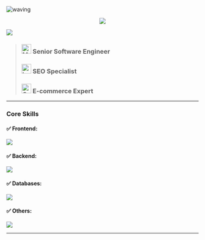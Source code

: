 ![waving](https://capsule-render.vercel.app/api?type=waving&height=200&text=Welcome!&fontAlign=80&fontAlignY=40&color=gradient)

<p align= "center">
  <img src="https://readme-typing-svg.demolab.com?font=Fira+Code&pause=1000&center=true&width=435&lines=Deploy+ideas%2C+not+just+code." />
</p>

<img src="https://miro.medium.com/v2/resize:fit:1400/format:webp/1*-D6VWpsPWbWKAvdMyOg26g.png" />

> ### <img src="https://raw.githubusercontent.com/Tarikul-Islam-Anik/Animated-Fluent-Emojis/master/Emojis/People%20with%20professions/Man%20Technologist%20Light%20Skin%20Tone.png" alt="Man Technologist Light Skin Tone" width="25" height="25" /> Senior Software Engineer
>
> ### <img src="https://raw.githubusercontent.com/Tarikul-Islam-Anik/Animated-Fluent-Emojis/master/Emojis/Objects/Laptop.png" alt="Laptop" width="25" height="25" /> SEO Specialist
>
> ### <img src="https://raw.githubusercontent.com/Tarikul-Islam-Anik/Animated-Fluent-Emojis/master/Emojis/Objects/Coin.png" alt="Coin" width="25" height="25" /> E-commerce Expert

<hr />

<p align="center">
  <h3>Core Skills</h3>
    <h4> ✅ Frontend: </h4>
    <img src="https://skillicons.dev/icons?i=react,next,angular,js,ts,html,css" />
    <h4> ✅ Backend: </h4>
    <img src="https://skillicons.dev/icons?i=java,kotlin,spring,nodejs,express,nestjs,graphql" />
    <h4> ✅ Databases: </h4>
    <img src="https://skillicons.dev/icons?i=postgresql,mongodb,mysql,redis,elasticsearch" />
    <h4> ✅ Others: </h4>
    <img src="https://skillicons.dev/icons?i=aws,gcp,docker,kubernetes,jenkins,git,github,redux,tailwind,bootstrap,materialui" />
</p>

<hr />

